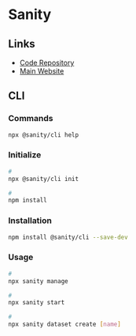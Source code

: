 # Sanity

<!--
https://www.udemy.com/course/nextjs-with-sanity-cms-serverless-blog-app-w-vercel/

https://www.youtube.com/watch?v=mx1dbMzd3tU
-->

## Links

- [Code Repository](https://github.com/sanity-io/sanity)
- [Main Website](https://sanity.io/)

## CLI

### Commands

```sh
npx @sanity/cli help
```

### Initialize

```sh
#
npx @sanity/cli init

#
npm install
```

### Installation

```sh
npm install @sanity/cli --save-dev
```

### Usage

```sh
#
npx sanity manage

#
npx sanity start

#
npx sanity dataset create [name]
```
